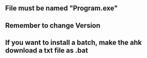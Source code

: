 File must be named "Program.exe"
----
Remember to change Version
---
If you want to install a batch, make the ahk download a txt file as .bat
----

